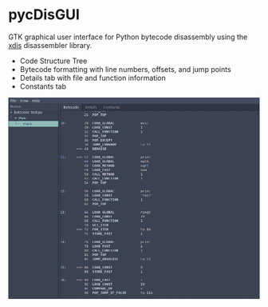# pycDisGUI

GTK graphical user interface for Python bytecode disassembly using the [xdis](https://github.com/rocky/python-xdis/) disassembler library.

* Code Structure Tree
* Bytecode formatting with line numbers, offsets, and jump points
* Details tab with file and function information
* Constants tab

![img.png](screenshots/img.png)